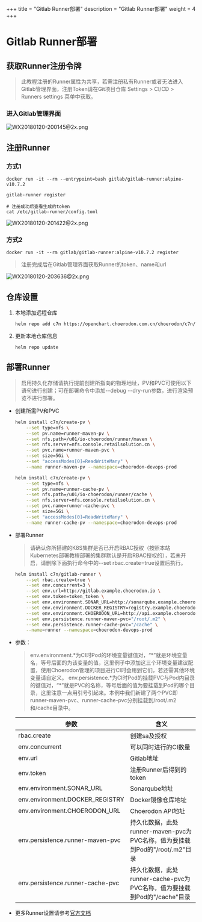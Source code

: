 +++
title = "Gitlab Runner部署"
description = "Gitlab Runner部署"
weight = 4
+++

# Gitlab Runner部署

## 获取Runner注册令牌

<blockquote class="note">
此教程注册的Runner属性为共享，若需注册私有Runner或者无法进入Gitlab管理界面，注册Token请在Git项目仓库 Settings > CI/CD > Runners settings 菜单中获取。
</blockquote>

### 进入Gitlab管理界面

![WX20180120-200145@2x.png](https://i.loli.net/2018/05/28/5b0ba4f33e5d4.png)

## 注册Runner

### 方式1

```
docker run -it --rm --entrypoint=bash gitlab/gitlab-runner:alpine-v10.7.2

gitlab-runner register

# 注册成功后查看生成的token
cat /etc/gitlab-runner/config.toml
```
![WX20180120-201422@2x.png](https://i.loli.net/2018/06/03/5b138f368904d.png)

### 方式2

```
docker run -it --rm gitlab/gitlab-runner:alpine-v10.7.2 register
```

<blockquote class="note">
注册完成后在Gitlab管理界面获取Runner的token、name和url
</blockquote>

![WX20180120-203636@2x.png](https://i.loli.net/2018/01/20/5a6337e86bb92.png)

## 仓库设置

1. 本地添加远程仓库

    ```
    helm repo add c7n https://openchart.choerodon.com.cn/choerodon/c7n/
    ```
1. 更新本地仓库信息

    ```
    helm repo update 
    ```

## 部署Runner
<blockquote class="note">
启用持久化存储请执行提前创建所指向的物理地址，PV和PVC可使用以下语句进行创建；可在部署命令中添加--debug --dry-run参数，进行渲染预览不进行部署。
</blockquote>

- 创建所需PV和PVC

    ```bash
    helm install c7n/create-pv \
        --set type=nfs \
        --set pv.name=runner-maven-pv \
        --set nfs.path=/u01/io-choerodon/runner/maven \
        --set nfs.server=nfs.console.retailsolution.cn \
        --set pvc.name=runner-maven-pvc \
        --set size=5Gi \
        --set "accessModes[0]=ReadWriteMany" \
        --name runner-maven-pv --namespace=choerodon-devops-prod

    helm install c7n/create-pv \
        --set type=nfs \
        --set pv.name=runner-cache-pv \
        --set nfs.path=/u01/io-choerodon/runner/cache \
        --set nfs.server=nfs.console.retailsolution.cn \
        --set pvc.name=runner-cache-pvc \
        --set size=5Gi \
        --set "accessModes[0]=ReadWriteMany" \
        --name runner-cache-pv --namespace=choerodon-devops-prod
    ```

- 部署Runner

    <blockquote class="note">
    请确认你所搭建的K8S集群是否已开启RBAC授权（按照本站Kubernetes部署教程部署的集群默认是开启RBAC授权的），若未开启，请删除下面执行命令中的--set rbac.create=true设置后执行。
    </blockquote>

    ```bash
    helm install c7n/gitlab-runner \
        --set rbac.create=true \
        --set env.concurrent=3 \
        --set env.url=http://gitlab.example.choerodon.io \
        --set env.token=token_token \
        --set env.environment.SONAR_URL=http://sonarqube.example.choerodon.io \
        --set env.environment.DOCKER_REGISTRY=registry.example.choerodon.io \
        --set env.environment.CHOERODON_URL=http://api.example.choerodon.io \
        --set env.persistence.runner-maven-pvc="/root/.m2" \
        --set env.persistence.runner-cache-pvc="/cache" \
        --name=runner --namespace=choerodon-devops-prod 
    ```

- 参数：

    <blockquote class="note">
    env.environment.*为CI时Pod的环境变量键值对，“*”就是环境变量名，等号后面的为该变量的值，这里例子中添加这三个环境变量建议配置，使用Choerodon管理的项目进行CI时会用到它们，若还需其他环境变量请自定义。
    env.persistence.*为CI时Pod的挂载PVC与Pod内目录的键值对，“*”就是PVC的名称，等号后面的值为要挂载到Pod的哪个目录，这里注意一点用引号引起来。本例中我们新建了两个PVC即runner-maven-pvc、runner-cache-pvc分别挂载到/root/.m2和/cache目录中。
    </blockquote>

    参数 | 含义 
    --- |  --- 
    rbac.create|创建sa及授权
    env.concurrent|可以同时进行的CI数量
    env.url|Gitlab地址
    env.token|注册Runner后得到的token
    env.environment.SONAR_URL|Sonarqube地址
    env.environment.DOCKER_REGISTRY|Docker镜像仓库地址
    env.environment.CHOERODON_URL|Choerodon API地址
    env.persistence.runner-maven-pvc|持久化数据，此处runner-maven-pvc为PVC名称，值为要挂载到Pod的"/root/.m2"目录
    env.persistence.runner-cache-pvc|持久化数据，此处runner-cache-pvc为PVC名称，值为要挂载到Pod的"/cache"目录

- 更多Runner设置请参考[官方文档](https://docs.gitlab.com/runner/)